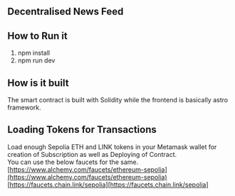 ## Decentralised News Feed

## How to Run it
1. npm install
2. npm run dev

## How is it built
The smart contract is built with Solidity while the frontend is basically astro framework.

## Loading Tokens for Transactions
Load enough Sepolia ETH and LINK tokens in your Metamask wallet for creation of Subscription as well as Deploying of Contract.<br>
You can use the below faucets for the same.
[https://www.alchemy.com/faucets/ethereum-sepolia](https://www.alchemy.com/faucets/ethereum-sepolia)
[https://faucets.chain.link/sepolia][https://faucets.chain.link/sepolia]

